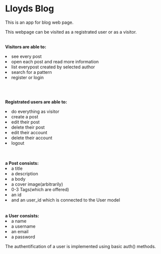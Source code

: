 <h1>Lloyds Blog</h1>

<p>This is an app for blog web page.

This webpage can be visited as a registrated user or as a visitor.
<br><br>

<strong>Visitors are able to:</strong>
<li>see every post</li>
<li>open each post and read more information</li>
<li>list everypost created by selected author</li>
<li>search for a pattern</li>
<li>register or login</li>


<br><br>

<strong>Registrated users are able to:</strong>
<li>do everything as visitor</li>
<li>create a post</li>
<li>edit their post</li>
<li>delete their post</li>
<li>edit their account</li>
<li>delete their account</li>
<li>logout</li>
</p>
<br><br>
<strong>a Post consists:</strong>
<li>a title</li>
<li>a description</li>
<li>a body</li>
<li>a cover image(arbitrarily)</li>
<li>0-3 Tags(which are offered)</li>
<li>an id</li>
<li>and an user_id which is connected to the User model</li>
<br><br>
<strong>a User consists:</strong>
<li>a name</li>
<li>a username</li>
<li>an email</li>
<li>a password</li>

The authentification of a user is implemented using basic auth() methods.
